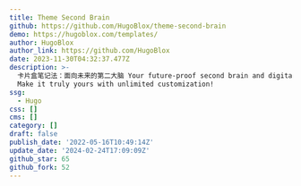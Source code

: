 ```yaml
---
title: Theme Second Brain
github: https://github.com/HugoBlox/theme-second-brain
demo: https://hugoblox.com/templates/
author: HugoBlox
author_link: https://github.com/HugoBlox
date: 2023-11-30T04:32:37.477Z
description: >-
  卡片盒笔记法：面向未来的第二大脑 Your future-proof second brain and digital garden for free!
  Make it truly yours with unlimited customization!
ssg:
  - Hugo
css: []
cms: []
category: []
draft: false
publish_date: '2022-05-16T10:49:14Z'
update_date: '2024-02-24T17:09:09Z'
github_star: 65
github_fork: 52
---
```


